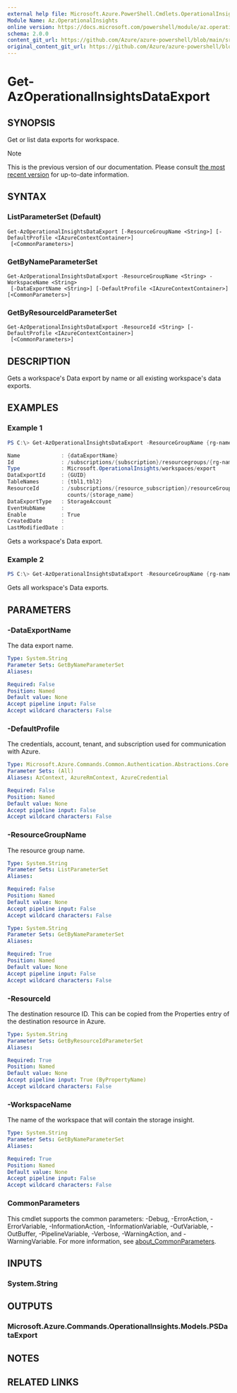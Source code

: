 ```yaml
---
external help file: Microsoft.Azure.PowerShell.Cmdlets.OperationalInsights.dll-Help.xml
Module Name: Az.OperationalInsights
online version: https://docs.microsoft.com/powershell/module/az.operationalinsights/get-azoperationalinsightsdataexport
schema: 2.0.0
content_git_url: https://github.com/Azure/azure-powershell/blob/main/src/OperationalInsights/OperationalInsights/help/Get-AzOperationalInsightsDataExport.md
original_content_git_url: https://github.com/Azure/azure-powershell/blob/main/src/OperationalInsights/OperationalInsights/help/Get-AzOperationalInsightsDataExport.md
---
```


# Get-AzOperationalInsightsDataExport

## SYNOPSIS
Get or list data exports for workspace.

> [!NOTE]
>This is the previous version of our documentation. Please consult [the most recent version](/powershell/module/az.operationalinsights/get-azoperationalinsightsdataexport) for up-to-date information.

## SYNTAX

### ListParameterSet (Default)
```
Get-AzOperationalInsightsDataExport [-ResourceGroupName <String>] [-DefaultProfile <IAzureContextContainer>]
 [<CommonParameters>]
```

### GetByNameParameterSet
```
Get-AzOperationalInsightsDataExport -ResourceGroupName <String> -WorkspaceName <String>
 [-DataExportName <String>] [-DefaultProfile <IAzureContextContainer>] [<CommonParameters>]
```

### GetByResourceIdParameterSet
```
Get-AzOperationalInsightsDataExport -ResourceId <String> [-DefaultProfile <IAzureContextContainer>]
 [<CommonParameters>]
```

## DESCRIPTION
Gets a workspace's Data export by name or all existing workspace's data exports.

## EXAMPLES

### Example 1
```powershell
PS C:\> Get-AzOperationalInsightsDataExport -ResourceGroupName {rg-name} -WorkspaceName {workspace-name} -DataExportName {dataExportName}

Name             : {dataExportName}
Id               : /subscriptions/{subscription}/resourcegroups/{rg-name}/providers/microsoft.operationalinsights/workspaces/{workspace-name}/dataexports/{dataExportName}
Type             : Microsoft.OperationalInsights/workspaces/export
DataExportId     : {GUID}
TableNames       : {tbl1,tbl2}
ResourceId       : /subscriptions/{resource_subscription}/resourceGroups/{resource_rg}/providers/Microsoft.Storage/storageAc
                   counts/{storage_name}
DataExportType   : StorageAccount
EventHubName     :
Enable           : True
CreatedDate      : 
LastModifiedDate :
```

Gets a workspace's Data export.

### Example 2
```powershell
PS C:\> Get-AzOperationalInsightsDataExport -ResourceGroupName {rg-name} -WorkspaceName {workspace-name}
```

Gets all workspace's Data exports.

## PARAMETERS

### -DataExportName
The data export name.

```yaml
Type: System.String
Parameter Sets: GetByNameParameterSet
Aliases:

Required: False
Position: Named
Default value: None
Accept pipeline input: False
Accept wildcard characters: False
```

### -DefaultProfile
The credentials, account, tenant, and subscription used for communication with Azure.

```yaml
Type: Microsoft.Azure.Commands.Common.Authentication.Abstractions.Core.IAzureContextContainer
Parameter Sets: (All)
Aliases: AzContext, AzureRmContext, AzureCredential

Required: False
Position: Named
Default value: None
Accept pipeline input: False
Accept wildcard characters: False
```

### -ResourceGroupName
The resource group name.

```yaml
Type: System.String
Parameter Sets: ListParameterSet
Aliases:

Required: False
Position: Named
Default value: None
Accept pipeline input: False
Accept wildcard characters: False
```

```yaml
Type: System.String
Parameter Sets: GetByNameParameterSet
Aliases:

Required: True
Position: Named
Default value: None
Accept pipeline input: False
Accept wildcard characters: False
```

### -ResourceId
The destination resource ID.
This can be copied from the Properties entry of the destination resource in Azure.

```yaml
Type: System.String
Parameter Sets: GetByResourceIdParameterSet
Aliases:

Required: True
Position: Named
Default value: None
Accept pipeline input: True (ByPropertyName)
Accept wildcard characters: False
```

### -WorkspaceName
The name of the workspace that will contain the storage insight.

```yaml
Type: System.String
Parameter Sets: GetByNameParameterSet
Aliases:

Required: True
Position: Named
Default value: None
Accept pipeline input: False
Accept wildcard characters: False
```

### CommonParameters
This cmdlet supports the common parameters: -Debug, -ErrorAction, -ErrorVariable, -InformationAction, -InformationVariable, -OutVariable, -OutBuffer, -PipelineVariable, -Verbose, -WarningAction, and -WarningVariable. For more information, see [about_CommonParameters](http://go.microsoft.com/fwlink/?LinkID=113216).

## INPUTS

### System.String

## OUTPUTS

### Microsoft.Azure.Commands.OperationalInsights.Models.PSDataExport

## NOTES

## RELATED LINKS
